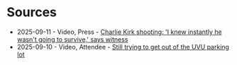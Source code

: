 # Sources

- 2025-09-11 - Video, Press - [Charlie Kirk shooting: 'I knew instantly he wasn't going to survive,' says witness](source/youtube/jE62NX44-_c.md)
- 2025-09-10 - Video, Attendee - [Still trying to get out of the UVU parking lot](source/instagram/DObvDfYibrO.md)
